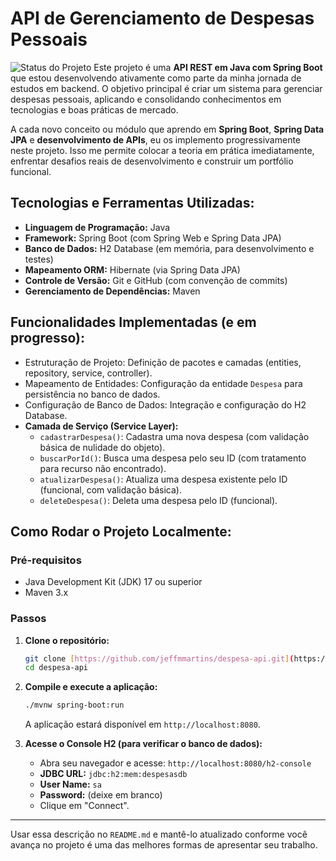 # API de Gerenciamento de Despesas Pessoais

![Status do Projeto](https://img.shields.io/badge/Status-Em%20Desenvolvimento-blue)
Este projeto é uma **API REST em Java com Spring Boot** que estou desenvolvendo ativamente como parte da minha jornada de estudos em backend. O objetivo principal é criar um sistema para gerenciar despesas pessoais, aplicando e consolidando conhecimentos em tecnologias e boas práticas de mercado.

A cada novo conceito ou módulo que aprendo em **Spring Boot**, **Spring Data JPA** e **desenvolvimento de APIs**, eu os implemento progressivamente neste projeto. Isso me permite colocar a teoria em prática imediatamente, enfrentar desafios reais de desenvolvimento e construir um portfólio funcional.

## Tecnologias e Ferramentas Utilizadas:

* **Linguagem de Programação:** Java
* **Framework:** Spring Boot (com Spring Web e Spring Data JPA)
* **Banco de Dados:** H2 Database (em memória, para desenvolvimento e testes)
* **Mapeamento ORM:** Hibernate (via Spring Data JPA)
* **Controle de Versão:** Git e GitHub (com convenção de commits)
* **Gerenciamento de Dependências:** Maven

## Funcionalidades Implementadas (e em progresso):

* Estruturação de Projeto: Definição de pacotes e camadas (entities, repository, service, controller).
* Mapeamento de Entidades: Configuração da entidade `Despesa` para persistência no banco de dados.
* Configuração de Banco de Dados: Integração e configuração do H2 Database.
* **Camada de Serviço (Service Layer):**
    * `cadastrarDespesa()`: Cadastra uma nova despesa (com validação básica de nulidade do objeto).
    * `buscarPorId()`: Busca uma despesa pelo seu ID (com tratamento para recurso não encontrado).
    * `atualizarDespesa()`: Atualiza uma despesa existente pelo ID (funcional, com validação básica).
    * `deleteDespesa()`: Deleta uma despesa pelo ID (funcional).

## Como Rodar o Projeto Localmente:

### Pré-requisitos

* Java Development Kit (JDK) 17 ou superior
* Maven 3.x

### Passos

1.  **Clone o repositório:**
    ```bash
    git clone [https://github.com/jeffmmartins/despesa-api.git](https://github.com/jeffmmartins/despesa-api.git)
    cd despesa-api
    ```
2.  **Compile e execute a aplicação:**
    ```bash
    ./mvnw spring-boot:run
    ```
    A aplicação estará disponível em `http://localhost:8080`.

3.  **Acesse o Console H2 (para verificar o banco de dados):**
    * Abra seu navegador e acesse: `http://localhost:8080/h2-console`
    * **JDBC URL:** `jdbc:h2:mem:despesasdb`
    * **User Name:** `sa`
    * **Password:** (deixe em branco)
    * Clique em "Connect".

---

Usar essa descrição no `README.md` e mantê-lo atualizado conforme você avança no projeto é uma das melhores formas de apresentar seu trabalho.